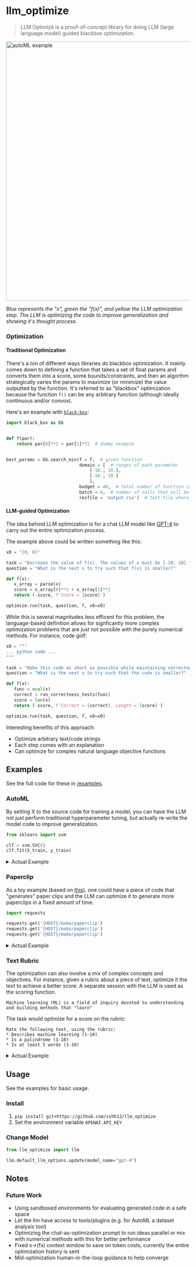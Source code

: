 # llm_optimize

> LLM Optimize is a proof-of-concept library for doing LLM (large language model) guided blackbox optimization.

<img width="708" alt="autoML example" src="https://user-images.githubusercontent.com/6625384/230801505-a970080c-796f-4996-8f57-b1feae40376c.png">

_Blue represents the "x", green the "f(x)", and yellow the LLM optimization step. The LLM is optimizing the code to improve generalization and showing it's thought process._

### Optimization

#### Traditional Optimization

There's a ton of different ways libraries do blackbox optimization. It mainly comes down to defining a function that takes a set of float params and converts them into a score, some bounds/constraints, and then an algorthm strategically varies the params to maximize (or minimize) the value outputted by the function. It's referred to as "blackbox" optimization because the function `f()` can be any arbitrary function (although ideally continuous and/or convox).

Here's an example with [`black-box`](https://pypi.org/project/black-box/):

```python
import black_box as bb


def f(par):
    return par[0]**2 + par[1]**2  # dummy example


best_params = bb.search_min(f = f,  # given function
                            domain = [  # ranges of each parameter
                                [-10., 10.],
                                [-10., 10.]
                                ],
                            budget = 40,  # total number of function calls available
                            batch = 4,  # number of calls that will be evaluated in parallel
                            resfile = 'output.csv')  # text file where results will be saved
```

#### LLM-guided Optimization

The idea behind LLM optimization is for a chat LLM model like [GPT-4](https://cdn.openai.com/papers/gpt-4.pdf) to carry out the entire optimization process.

The example above could be written something like this:

```python
x0 = "[0, 0]"

task = "Decrease the value of f(x). The values of x must be [-10, 10]."
question = "What is the next x to try such that f(x) is smaller?"

def f(x):
   x_array = parse(x)
   score = x_array[0]**2 + x_array[1]**2
   return (-score, f'Score = {score}')

optimize.run(task, question, f, x0=x0)
```

While this is several magnitudes less efficent for this problem, the language-based definition allows for signficantly more complex optimization problems that are just not possible with the purely numerical methods. For instance, code golf:

```python
x0 = """
... python code ...
"""

task = "Make this code as short as possible while maintaining correctness"
question = "What is the next x to try such that the code is smaller?"

def f(x):
   func = eval(x)
   correct = run_correctness_tests(func)
   score = len(x)
   return (-score, f'Correct = {correct}, Length = {score}')

optimize.run(task, question, f, x0=x0)
```

Interesting benefits of this approach:

- Optimize arbitrary text/code strings
- Each step comes with an explanation
- Can optimize for complex natural language objective functions

## Examples

See the full code for these in [/examples](https://github.com/sshh12/llm_optimize/tree/main/examples).

### AutoML

By setting X to the source code for training a model, you can have the LLM not just perform traditional hyperparameter tuning, but actually re-write the model code to improve generalization.

```python
from sklearn import svm

clf = svm.SVC()
clf.fit(X_train, y_train)
```

<details>
<summary>Actual Example</summary>

```python
# https://scikit-learn.org/stable/auto_examples/classification/plot_digits_classification.html
from sklearn.datasets import load_digits
from sklearn.model_selection import train_test_split

from llm_optimize import optimize, eval_utils

digits = load_digits()
n_samples = len(digits.images)
data = digits.images.reshape((n_samples, -1))

X_train, X_test, y_train, y_test = train_test_split(data, digits.target, test_size=0.5, shuffle=False)

x0 = """
from sklearn import svm

clf = svm.SVC()
clf.fit(X_train, y_train)
"""

TASK = f"""
You will be given sklearn modeling code as the input to optimize.

Vary functions, imports, arguments, model type, etc to perform this task to the best of your abilities.

Rules:
* The script should always create a "clf" variable that is a sklearn estimator
* "clf" should always be set to the best estimator
* Do not use models that are not builtin to sklearn (do not pip install!)
* Be sure to include relevant sklearn imports
* Do not try to compute the test score

Hints:
* X_train.shape == {X_train.shape}
* n_samples == {n_samples}
"""

QUESTION = """
What is the next x to try such that the test score increases and the model better generalizes?
"""


def train_model(script):
    try:
        result = eval_utils.exec_with_timeout_unsafe(
            script, {"X_train": X_train, "y_train": y_train}, ["clf"], timeout_secs=60
        )
        clf = result["clf"]
        score = clf.score(X_test, y_test)
        return (score, f"Test Set Score = {score}")
    except Exception as e:
        return (0.0, "Exception " + str(e))


if __name__ == "__main__":
    best_code = optimize.run(TASK, QUESTION, train_model, x0=x0, stop_score=1.0, max_steps=3)
    print(best_code)

```

</details>

### Paperclip

As a toy example (based on [this](https://www.lesswrong.com/tag/squiggle-maximizer-formerly-paperclip-maximizer)), one could have a piece of code that "generates" paper clips and the LLM can optimize it to generate more paperclips in a fixed amount of time.

```python
import requests

requests.get('{HOST}/make/paperclip')
requests.get('{HOST}/make/paperclip')
requests.get('{HOST}/make/paperclip')
```

<details>
<summary>Actual Example</summary>

```python
import subprocess
import requests
import time

from llm_optimize import optimize, eval_utils

TIMEOUT = 30
HOST = "http://localhost:8800"

x0 = f"""
import requests

requests.get('{HOST}/make/paperclip')
requests.get('{HOST}/make/paperclip')
requests.get('{HOST}/make/paperclip')
"""

TASK = f"""
You are a python agent tasked with generating code to create the most paperclips in {TIMEOUT} seconds.

The paperclips are generated by making a GET request with `paperclip` to a local flask HTTP server.

Very functions, imports, threading, processing to generate as many paperclips as possible.

Rules:
* Only use python3.8 builtins and the requests library (no pip install)
* You must make requests to {HOST}
* If the script timeouts, you make no paperclips
"""

QUESTION = """
What is the next x to try such that more paper clips are generated?
"""


def run_factory(script):
    requests.get(f"{HOST}/reset")
    start = time.time()
    try:
        eval_utils.exec_temp_script_unsafe(script, timeout=TIMEOUT + 5)
        assets = requests.get(f"{HOST}/assets").json()
        score = assets.get("paperclip", 0)
        time_elapsed = time.time() - start
        return (
            score,
            f"Factory Assets = {assets}, Time = {time_elapsed:.3f}s, Paperclips Generated = {score}",
        )
    except RuntimeError as e:
        return (0.0, repr(e))
    except subprocess.TimeoutExpired:
        time_elapsed = time.time() - start
        return (0.0, f"Timeout, Time = {time_elapsed:.3f}s")


if __name__ == "__main__":
    best_code = optimize.run(TASK, QUESTION, run_factory, x0=x0, stop_score=1e9, max_steps=10)
    print(best_code)

```

</details>

### Text Rubric

The optimization can also involve a mix of complex concepts and objectives. For instance, given a rubric about a piece of text, optimize it the text to achieve a better score. A separate session with the LLM is used as the scoring function.

```
Machine learning (ML) is a field of inquiry devoted to understanding and building methods that "learn"
```

The task would optimize for a score on the rubric:

```
Rate the following text, using the rubric:
* Describes machine learning (1-10)
* Is a palindrome (1-10)
* Is at least 5 words (1-10)
```

<details>
<summary>Actual Example</summary>

```python
import re

from llm_optimize import optimize, eval_utils

x0 = f"""
Machine learning (ML) is a field of inquiry devoted to understanding and building methods that "learn"
"""

TASK = f"""
You are a linguistics expert who can write complex sentences.

You are tasked with writing a statement that:
* Describes machine learning
* Is a palindrome
* Is at least 5 words
"""

QUESTION = """
What is the next x to try such that the text better describes machine learning and is a palindrome?
"""

RUBRIC = """
Rate the following text, using the rubric:
* Describes machine learning (1-10)
* Is a palindrome (1-10)
* Is at least 5 words (1-10)

``
{x}
``

At the end respond with `final_score=score` (e.g. `final_score=5`).

The final score should represent the overall ability of the text to meet the rubric.
"""


if __name__ == "__main__":
    scorer = eval_utils.get_llm_scorer(
        RUBRIC, parse_score=lambda result: float(re.findall("final_score=([\d\.]+)", result)[0])
    )
    best_code = optimize.run(TASK, QUESTION, scorer, x0=x0, stop_score=10.0, max_steps=3)
    print(best_code)

```

</details>

## Usage

See the examples for basic usage.

### Install

1. `pip install git+https://github.com/sshh12/llm_optimize`
2. Set the environment variable `OPENAI_API_KEY`

### Change Model

```python
from llm_optimize import llm

llm.default_llm_options.update(model_name="gpt-4")
```

## Notes

### Future Work

- Using sandboxed environments for evaluating generated code in a safe space
- Let the llm have access to tools/plugins (e.g. for AutoML a dataset analysis tool)
- Optimizing the chat-as-optimization prompt to run ideas parallel or mix with numerical methods with this for better performance
- Fixed x->(fx) context window to save on token costs, currently the entire optimization history is sent
- Mid-optimization human-in-the-loop guidance to help converge
